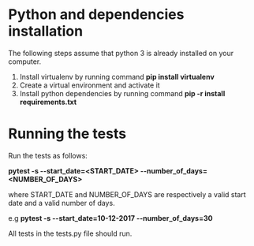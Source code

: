 # Python and dependencies installation

The following steps assume that python 3 is already installed on your computer.

1. Install virtualenv by running command **pip install virtualenv**
2. Create a virtual environment and activate it
3. Install python dependencies by running command **pip -r install requirements.txt**

# Running the tests

Run the tests as follows:

**pytest  -s  --start_date=<START_DATE> --number_of_days=<NUMBER_OF_DAYS>**

where START_DATE and NUMBER_OF_DAYS are respectively a valid start date and a valid number of days.

e.g **pytest -s --start_date=10-12-2017 --number_of_days=30**

All tests in the tests.py file should run.

